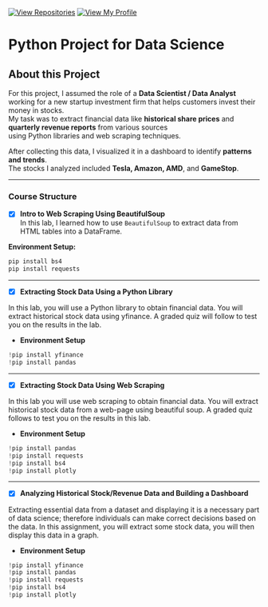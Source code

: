 [![View Repositories](https://img.shields.io/badge/View-My_Repositories-blue?logo=GitHub)](https://github.com/Yulia-Momotyuk?tab=repositories)
[![View My Profile](https://img.shields.io/badge/View-My_Profile-green?logo=GitHub)](https://github.com/Yulia-Momotyuk)
# Python Project for Data Science

## About this Project
For this project, I assumed the role of a **Data Scientist / Data Analyst** working for a new startup investment firm  that helps customers invest their money in stocks.  
My task was to extract financial data like **historical share prices** and **quarterly revenue reports** from various sources  
using Python libraries and web scraping techniques.  

After collecting this data, I visualized it in a dashboard to identify **patterns and trends**.  
The stocks I analyzed included **Tesla, Amazon, AMD**, and **GameStop**.

---

### Course Structure

- [x] **Intro to Web Scraping Using BeautifulSoup**  
In this lab, I learned how to use `BeautifulSoup` to extract data from HTML tables into a DataFrame.  

**Environment Setup:**
```bash
pip install bs4  
pip install requests
```
---
- [x] **Extracting Stock Data Using a Python Library**

In this lab, you will use a Python library to obtain financial data. You will extract historical stock data using yfinance. A graded quiz will follow to test you on the results in the lab.

* **Environment Setup**
```python
!pip install yfinance
!pip install pandas
```
---
- [x] **Extracting Stock Data Using Web Scraping**

In this lab you will use web scraping to obtain financial data. You will extract historical stock data from a web-page using beautiful soup. A graded quiz follows to test you on the results in this lab.

* **Environment Setup**
```python
!pip install pandas
!pip install requests
!pip install bs4
!pip install plotly
```
---
- [x] **Analyzing Historical Stock/Revenue Data and Building a Dashboard**

Extracting essential data from a dataset and displaying it is a necessary part of data science; therefore individuals can make correct decisions based on the data. In this assignment, you will extract some stock data, you will then display this data in a graph.

* **Environment Setup**
```python
!pip install yfinance
!pip install pandas
!pip install requests
!pip install bs4
!pip install plotly
```
